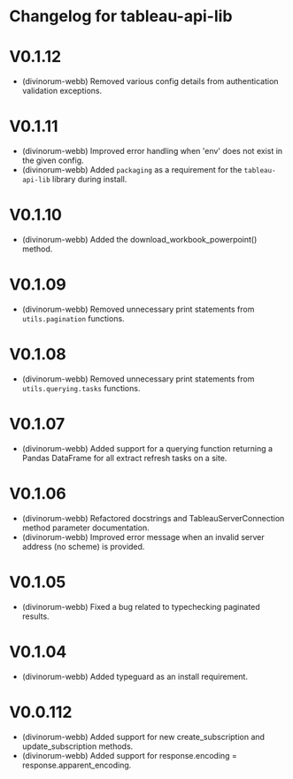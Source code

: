 # Changelog for tableau-api-lib

# V0.1.12
- (divinorum-webb) Removed various config details from authentication validation exceptions.

# V0.1.11
- (divinorum-webb) Improved error handling when 'env' does not exist in the given config.
- (divinorum-webb) Added `packaging` as a requirement for the `tableau-api-lib` library during install.

# V0.1.10
- (divinorum-webb) Added the download_workbook_powerpoint() method.

# V0.1.09
- (divinorum-webb) Removed unnecessary print statements from `utils.pagination` functions.

# V0.1.08
- (divinorum-webb) Removed unnecessary print statements from `utils.querying.tasks` functions.

# V0.1.07
- (divinorum-webb) Added support for a querying function returning a Pandas DataFrame for all extract refresh tasks on a site.

# V0.1.06
- (divinorum-webb) Refactored docstrings and TableauServerConnection method parameter documentation.
- (divinorum-webb) Improved error message when an invalid server address (no scheme) is provided.

# V0.1.05
- (divinorum-webb) Fixed a bug related to typechecking paginated results.

# V0.1.04
- (divinorum-webb) Added typeguard as an install requirement.

# V0.0.112
- (divinorum-webb) Added support for new create_subscription and update_subscription methods.
- (divinorum-webb) Added support for response.encoding = response.apparent_encoding.
